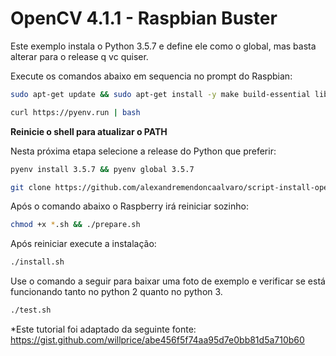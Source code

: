 # OpenCV 4.1.1 - Raspbian Buster #

Este exemplo instala o Python 3.5.7 e define ele como o global, mas basta alterar para o release q vc quiser.

Execute os comandos abaixo em sequencia no prompt do Raspbian:
```bash
sudo apt-get update && sudo apt-get install -y make build-essential libssl-dev zlib1g-dev libbz2-dev libreadline-dev libsqlite3-dev wget curl llvm libncurses5-dev libncursesw5-dev openssl bzip2
```
```bash
curl https://pyenv.run | bash
```
**Reinicie o shell para atualizar o PATH**

Nesta próxima etapa selecione a release do Python que preferir:
```bash
pyenv install 3.5.7 && pyenv global 3.5.7
```

```bash
git clone https://github.com/alexandremendoncaalvaro/script-install-opencv-raspbian.git ~/script-install-opencv-raspbian && cd ~/script-install-opencv-raspbian
```

Após o comando abaixo o Raspberry irá reiniciar sozinho:
```bash
chmod +x *.sh && ./prepare.sh
```

Após reiniciar execute a instalação:
```bash
./install.sh
```

Use o comando a seguir para baixar uma foto de exemplo e verificar se está funcionando tanto no python 2 quanto no python 3.
```bash
./test.sh
```

*Este tutorial foi adaptado da seguinte fonte:
https://gist.github.com/willprice/abe456f5f74aa95d7e0bb81d5a710b60
